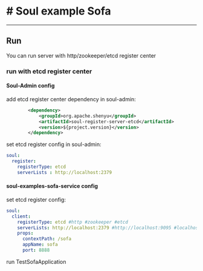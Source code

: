 # # Soul example Sofa
***
## Run
You can run server with http/zookeeper/etcd register center

### run with etcd register center
#### Soul-Admin config
add etcd register center dependency in soul-admin:

```xml
        <dependency>
            <groupId>org.apache.shenyu</groupId>
            <artifactId>soul-register-server-etcd</artifactId>
            <version>${project.version}</version>
        </dependency>
```

set etcd register config in soul-admin:

```yaml
soul:
  register:
    registerType: etcd
    serverLists : http://localhost:2379
```

#### soul-examples-sofa-service config
set etcd register config:

```yaml
soul:
  client:
    registerType: etcd #http #zookeeper #etcd
    serverLists: http://localhost:2379 #http://localhost:9095 #localhost:2181 #http://localhost:2379
    props:
      contextPath: /sofa
      appName: sofa
      port: 8888
```

run TestSofaApplication
